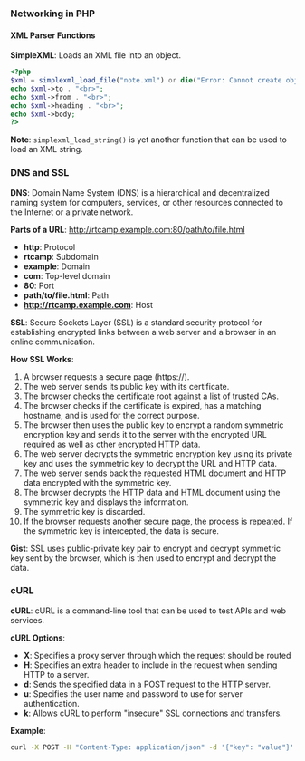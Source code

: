 ### Networking in PHP

#### XML Parser Functions

**SimpleXML**: Loads an XML file into an object.

```php
<?php
$xml = simplexml_load_file("note.xml") or die("Error: Cannot create object");
echo $xml->to . "<br>";
echo $xml->from . "<br>";
echo $xml->heading . "<br>";
echo $xml->body;
?>
```
**Note**: `simplexml_load_string()` is yet another function that can be used to load an XML string.

### DNS and SSL

**DNS**: Domain Name System (DNS) is a hierarchical and decentralized naming system for computers, services, or other resources connected to the Internet or a private network.

**Parts of a URL**: http://rtcamp.example.com:80/path/to/file.html

- **http**: Protocol
- **rtcamp**: Subdomain
- **example**: Domain
- **com**: Top-level domain
- **80**: Port
- **path/to/file.html**: Path
- **http://rtcamp.example.com**: Host

**SSL**: Secure Sockets Layer (SSL) is a standard security protocol for establishing encrypted links between a web server and a browser in an online communication.

**How SSL Works**:
1. A browser requests a secure page (https://).
2. The web server sends its public key with its certificate.
3. The browser checks the certificate root against a list of trusted CAs.
4. The browser checks if the certificate is expired, has a matching hostname, and is used for the correct purpose.
5. The browser then uses the public key to encrypt a random symmetric encryption key and sends it to the server with the encrypted URL required as well as other encrypted HTTP data.
6. The web server decrypts the symmetric encryption key using its private key and uses the symmetric key to decrypt the URL and HTTP data.
7. The web server sends back the requested HTML document and HTTP data encrypted with the symmetric key.
8. The browser decrypts the HTTP data and HTML document using the symmetric key and displays the information.
9. The symmetric key is discarded.
10. If the browser requests another secure page, the process is repeated. If the symmetric key is intercepted, the data is secure.

**Gist**: SSL uses public-private key pair to encrypt and decrypt symmetric key sent by the browser, which is then used to encrypt and decrypt the data.

### cURL

**cURL**: cURL is a command-line tool that can be used to test APIs and web services.

**cURL Options**:
- **X**: Specifies a proxy server through which the request should be routed
- **H**: Specifies an extra header to include in the request when sending HTTP to a server.
- **d**: Sends the specified data in a POST request to the HTTP server.
- **u**: Specifies the user name and password to use for server authentication.
- **k**: Allows cURL to perform "insecure" SSL connections and transfers.

**Example**:
```bash
curl -X POST -H "Content-Type: application/json" -d '{"key": "value"}' https://example.com -u username:password -k
```